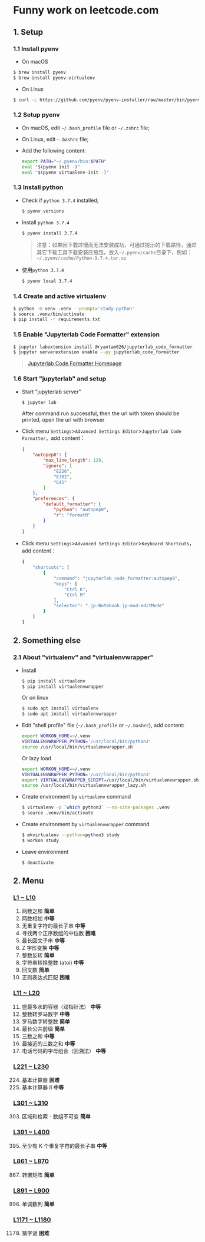 # Funny work on leetcode.com

## 1. Setup

### 1.1 Install pyenv

- On macOS

```bash
$ brew install pyenv
$ brew install pyenv-virtualenv
```

- On Linux

````bash
$ curl -L https://github.com/pyenv/pyenv-installer/raw/master/bin/pyenv-installer | bash
````

### 1.2 Setup pyenv

- On macOS, edit `~/.bash_profile` file or `~/.zshrc` file;
- On Linux, edit `~.bashrc` file;
- Add the following content:

  ```bash
  export PATH="~/.pyenv/bin:$PATH"
  eval "$(pyenv init -)"
  eval "$(pyenv virtualenv-init -)"
  ```

### 1.3 Install python

- Check if `python 3.7.4` installed;

  ```bash
  $ pyenv versions
  ```

- Install `python 3.7.4`

  ```bash
  $ pyenv install 3.7.4
  ```

  > 注意：如果因下载过慢而无法安装成功，可通过提示的下载路径，通过其它下载工具下载安装压缩包，放入`~/.pyenv/cache`目录下，例如：`~/.pyenv/cache/Python-3.7.4.tar.xz`

- 使用`python 3.7.4`

  ```bash
  $ pyenv local 3.7.4
  ```

### 1.4 Create and active virtualenv

```bash
$ python -m venv .venv --prompt='study-python'
$ source .venv/bin/activate
$ pip install -r requirements.txt
```

### 1.5 Enable "Jupyterlab Code Formatter" extension

```bash
$ jupyter labextension install @ryantam626/jupyterlab_code_formatter
$ jupyter serverextension enable --py jupyterlab_code_formatter
```

> [Jupyterlab Code Formatter Homepage](https://jupyterlab-code-formatter.readthedocs.io/)

### 1.6 Start "jupyterlab" and setup

- Start "jupyterlab server"

  ```bash
  $ jupyter lab
  ```

  After command run successful, then the url with token should be printed, open the url with browser

- Click menu `Settings`>`Advanced Settings Editor`>`Jupyterlab Code Formatter`，add content：

  ```json
  {
      "autopep8": {
          "max_line_length": 120,
          "ignore": [
              "E226",
              "E302",
              "E41"
          ]
      },
      "preferences": {
          "default_formatter": {
              "python": "autopep8",
              "r": "formatR"
          }
      }
  }
  ```

- Click menu `Settings`>`Advanced Settings Editor`>`Keyboard Shortcuts`，add content：

  ```bash
  {
      "shortcuts": [
          {
              "command": "jupyterlab_code_formatter:autopep8",
              "keys": [
                  "Ctrl K",
                  "Ctrl M"
              ],
              "selector": ".jp-Notebook.jp-mod-editMode"
          }
      ]
  }
  ```

## 2. Something else

### 2.1 About "virtualenv" and "virtualenvwrapper"

- Install

  ```bash
  $ pip install virtualenv
  $ pip install virtualenvwrapper
  ```

  Or on linux

  ```bash
  $ sudo apt install virtualenv
  $ sudo apt install virtualenvwrapper
  ```

- Edit "shell profile" file (`~/.bash_profile` or `~/.bashrc`), add content:

  ```bash
  export WORKON_HOME=~/.venv
  VIRTUALENVWRAPPER_PYTHON='/usr/local/bin/python3'
  source /usr/local/bin/virtualenvwrapper.sh
  ```

  Or lazy load

  ```bash
  export WORKON_HOME=~/.venv
  VIRTUALENVWRAPPER_PYTHON='/usr/local/bin/python3'
  export VIRTUALENVWRAPPER_SCRIPT=/usr/local/bin/virtualenvwrapper.sh
  source /usr/local/bin/virtualenvwrapper_lazy.sh
  ```

- Create environment by `virtualenv` command

  ```bash
  $ virtualenv -p `which python3` --no-site-packages .venv
  $ source .venv/bin/activate
  ```

- Create environment by `virtualenvwrapper` command

  ```bash
  $ mkvirtualenv --python=python3 study
  $ workon study
  ```

- Leave environment

  ```bash
  $ deactivate
  ```

## 2. Menu

### [L1 ~ L10](./L01~L10.ipynb)

1. 两数之和 **简单**
2. 两数相加 **中等**
3. 无重复字符的最长子串 **中等**
4. 寻找两个正序数组的中位数 **困难**
5. 最长回文子串 **中等**
6. Z 字形变换 **中等**
7. 整数反转 **简单**
8. 字符串转换整数 (atoi) **中等**
9. 回文数 **简单**
10. 正则表达式匹配 **困难**

### [L11 ~ L20](./L11~L20.ipynb)

11. 盛最多水的容器（双指针法） **中等**
12. 整数转罗马数字 **中等**
13. 罗马数字转整数 **简单**
14. 最长公共前缀 **简单**
15. 三数之和 **中等**
16. 最接近的三数之和 **中等**
17. 电话号码的字母组合（回溯法） **中等**

### [L221 ~ L230](./L221~L230.ipynb)

224. 基本计算器 **困难**
227. 基本计算器 II **中等**

### [L301 ~ L310](./L301~L310.ipynb)

303. 区域和检索 - 数组不可变 **简单**

### [L391 ~ L400](./L391~L400.ipynb)

395. 至少有 K 个重复字符的最长子串 **中等**

### [L861 ~ L870](./L861~L870.ipynb)

867. 转置矩阵 **简单**

### [L891 ~ L900](./L891~L900.ipynb)

896. 单调数列 **简单**

### [L1171 ~ L1180](./L1171~L1180.ipynb)

1178. 猜字谜 **困难**